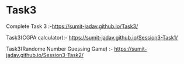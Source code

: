 # Task3
Complete Task 3 :-https://sumit-jadav.github.io/Task3/

Task3(CGPA calculator):-  https://sumit-jadav.github.io/Session3-Task1/


Task3(Randome Number Guessing Game) :- https://sumit-jadav.github.io/Session3-Task2/
